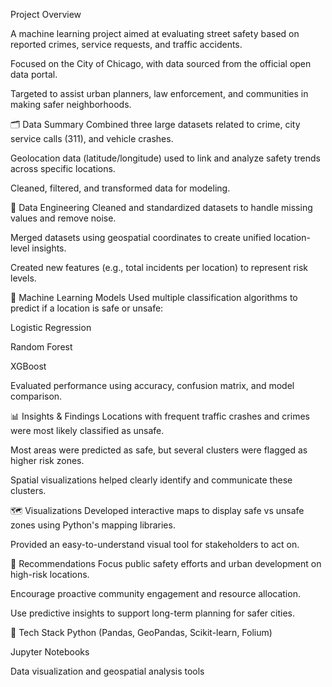 Project Overview

A machine learning project aimed at evaluating street safety based on reported crimes, service requests, and traffic accidents.

Focused on the City of Chicago, with data sourced from the official open data portal.

Targeted to assist urban planners, law enforcement, and communities in making safer neighborhoods.

🗂 Data Summary
Combined three large datasets related to crime, city service calls (311), and vehicle crashes.

Geolocation data (latitude/longitude) used to link and analyze safety trends across specific locations.

Cleaned, filtered, and transformed data for modeling.

🔧 Data Engineering
Cleaned and standardized datasets to handle missing values and remove noise.

Merged datasets using geospatial coordinates to create unified location-level insights.

Created new features (e.g., total incidents per location) to represent risk levels.

🧠 Machine Learning Models
Used multiple classification algorithms to predict if a location is safe or unsafe:

Logistic Regression

Random Forest

XGBoost

Evaluated performance using accuracy, confusion matrix, and model comparison.

📊 Insights & Findings
Locations with frequent traffic crashes and crimes were most likely classified as unsafe.

Most areas were predicted as safe, but several clusters were flagged as higher risk zones.

Spatial visualizations helped clearly identify and communicate these clusters.

🗺 Visualizations
Developed interactive maps to display safe vs unsafe zones using Python's mapping libraries.

Provided an easy-to-understand visual tool for stakeholders to act on.

📌 Recommendations
Focus public safety efforts and urban development on high-risk locations.

Encourage proactive community engagement and resource allocation.

Use predictive insights to support long-term planning for safer cities.

🧰 Tech Stack
Python (Pandas, GeoPandas, Scikit-learn, Folium)

Jupyter Notebooks

Data visualization and geospatial analysis tools
